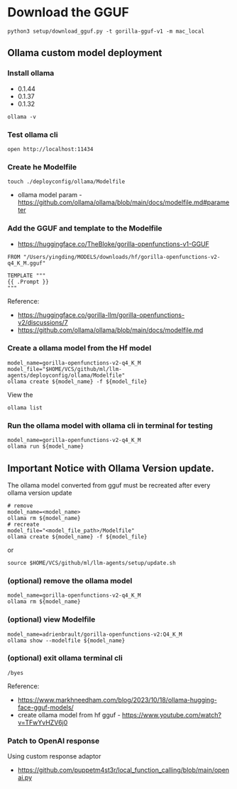 # Download the GGUF

```shell
python3 setup/download_gguf.py -t gorilla-gguf-v1 -m mac_local
```

## Ollama custom model deployment
### Install ollama
* 0.1.44
* 0.1.37
* 0.1.32

```shell
ollama -v
```


### Test ollama cli
```shell
open http://localhost:11434
```


### Create he Modelfile
```shell
touch ./deployconfig/ollama/Modelfile
```

* ollama model param - https://github.com/ollama/ollama/blob/main/docs/modelfile.md#parameter

### Add the GGUF and template to the Modelfile
* https://huggingface.co/TheBloke/gorilla-openfunctions-v1-GGUF

```Modelfile
FROM "/Users/yingding/MODELS/downloads/hf/gorilla-openfunctions-v2-q4_K_M.gguf"

TEMPLATE """
{{ .Prompt }}
"""
```

Reference:
* https://huggingface.co/gorilla-llm/gorilla-openfunctions-v2/discussions/7
* https://github.com/ollama/ollama/blob/main/docs/modelfile.md

### Create a ollama model from the Hf model
```shell
model_name=gorilla-openfunctions-v2-q4_K_M
model_file="$HOME/VCS/github/ml/llm-agents/deployconfig/ollama/Modelfile"
ollama create ${model_name} -f ${model_file}
```

View the 
```shell
ollama list
```

### Run the ollama model with ollama cli in terminal for testing
```shell
model_name=gorilla-openfunctions-v2-q4_K_M
ollama run ${model_name}
```

## Important Notice with Ollama Version update.
The ollama model converted from gguf must be recreated after every ollama version update
```shell
# remove
model_name=<model_name>
ollama rm ${model_name}
# recreate
model_file="<model_file_path>/Modelfile"
ollama create ${model_name} -f ${model_file}
```
or
```shell
source $HOME/VCS/github/ml/llm-agents/setup/update.sh
```

### (optional) remove the ollama model
```shell
model_name=gorilla-openfunctions-v2-q4_K_M
ollama rm ${model_name}
```

### (optional) view Modelfile
```shell
model_name=adrienbrault/gorilla-openfunctions-v2:Q4_K_M
ollama show --modelfile ${model_name}
```

### (optional) exit ollama terminal cli
```shell
/byes
```

Reference:
* https://www.markhneedham.com/blog/2023/10/18/ollama-hugging-face-gguf-models/
* create ollama model from hf gguf - https://www.youtube.com/watch?v=TFwYvHZV6j0

### Patch to OpenAI response
Using custom response adaptor
* https://github.com/puppetm4st3r/local_function_calling/blob/main/openai.py